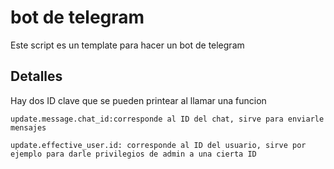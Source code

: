 # bot de telegram

Este script es un template para hacer un bot de telegram

## Detalles

Hay dos ID clave que se pueden printear al llamar una funcion

```
update.message.chat_id:corresponde al ID del chat, sirve para enviarle mensajes
```

```
update.effective_user.id: corresponde al ID del usuario, sirve por ejemplo para darle privilegios de admin a una cierta ID
```
